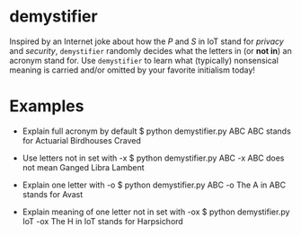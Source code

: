 # demystifier
Inspired by an Internet joke about how the *P* and *S* in IoT 
stand for *privacy* and *security*, `demystifier` randomly decides
what the letters in (or **not in**) an acronym stand for. Use 
`demystifier` to learn what (typically) nonsensical meaning is
carried and/or omitted by your favorite initialism today!

# Examples

* Explain full acronym by default
    $ python demystifier.py ABC
    ABC stands for Actuarial Birdhouses Craved 

* Use letters not in set with -x
    $ python demystifier.py ABC -x
    ABC does not mean Ganged Libra Lambent

* Explain one letter with -o 
    $ python demystifier.py ABC -o
    The A in ABC stands for Avast

* Explain meaning of one letter not in set with -ox
    $ python demystifier.py IoT -ox
    The H in IoT stands for Harpsichord  
